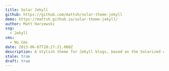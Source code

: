 ```yaml
---
title: Solar Jekyll
github: https://github.com/mattvh/solar-theme-jekyll
demo: https://mattvh.github.io/solar-theme-jekyll/
author: Matt Harzewski
ssg:
  - Jekyll
cms:
  - No Cms
date: 2013-06-07T20:27:21.000Z
description: A stylish theme for Jekyll blogs, based on the Solarized color palette
stale: true
draft: true
---
```

